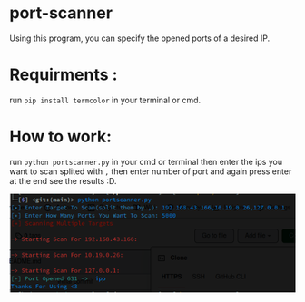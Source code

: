 # port-scanner
Using this program, you can specify the opened ports of a desired IP.
# Requirments :
run `pip install termcolor` in your terminal or cmd.
# How to work:
run `python portscanner.py` in your cmd or terminal 
then enter the ips you want to scan splited with `,` then enter number of port and again press enter at the end see the results :D.

<img src="display.png" alt="1">
